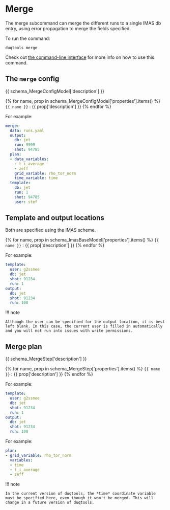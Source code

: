 # Merge

The merge subcommand can merge the different runs to a single IMAS db entry, using error
propagation to merge the fields specified.

To run the command:

`duqtools merge`

Check out [the command-line interface](/command-line-interface/#merge) for more info on how to use this command.


## The `merge` config

{{ schema_MergeConfigModel['description'] }}

{% for name, prop in schema_MergeConfigModel['properties'].items() %}
`{{ name }}`
: {{ prop['description'] }}
{% endfor %}

For example:

```yaml title="duqtools.yaml"
merge:
  data: runs.yaml
  output:
    db: jet
    run: 9999
    shot: 94785
  plan:
  - data_variables:
    - t_i_average
    - zeff
    grid_variable: rho_tor_norm
    time_variable: time
  template:
    db: jet
    run: 1
    shot: 94785
    user: stef
```

## Template and output locations

Both are specified using the IMAS scheme.

{% for name, prop in schema_ImasBaseModel['properties'].items() %}
`{{ name }}`
: {{ prop['description'] }}
{% endfor %}

For example:

```yaml title="duqtools.yaml"
template:
  user: g2ssmee
  db: jet
  shot: 91234
  run: 1
output:
  db: jet
  shot: 91234
  run: 100
```

!!! note

    Although the user can be specified for the output location, it is best left blank. In this case, the current user is filled in automatically and you will not run into issues with write permissions.


## Merge plan

{{ schema_MergeStep['description'] }}

{% for name, prop in schema_MergeStep['properties'].items() %}
`{{ name }}`
: {{ prop['description'] }}
{% endfor %}

For example:

```yaml title="duqtools.yaml"
template:
  user: g2ssmee
  db: jet
  shot: 91234
  run: 1
output:
  db: jet
  shot: 91234
  run: 100
```

For example:

```yaml title="duqtools.yaml"
plan:
- grid_variable: rho_tor_norm
  variables:
  - time
  - t_i_average
  - zeff
```


!!! note

    In the current version of duqtools, the *time* coordinate variable must be specified here, even though it won't be merged. This will change in a future version of duqtools.
